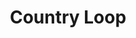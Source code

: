 ---
layout: loop
title: Country Loop
description: Country loop lists countries.
sidebar: loop
lang: en
subnav: loop_country
uses_global_argument: true
returns_global_outputs: { countable : true, timestampable : true, versionable : false }
type: country
arguments :
    - {name: "id", description: "A single or a list of country ids.", example: "id=\"2\", id=\"1,4,7\""}
    - {name: "area", description: "A single or a list of area ids.", example: "area=\"10,9\", area: \"500\""}
    - {name: "with_area", description: "A boolean value to return either countries whose area is defined either all the others.", example: "with_area=\"true\""}
    - {name: "exclude", description: "A single or a list of country ids.", example: "exclude=\"2\", exclude=\"1,4,7\""}
    - {name: "lang", description: "A lang id", example: "lang=\"1\""}
outputs :
    - {name: "$ID", description: "the country id"}
    - {name: "$IS_TRANSLATED", description: "check if the country is translated"}
    - {name: "$LOCALE", description: "The locale used for this research"}
    - {name: "$AREA", description: "the area the country belongs"}
    - {name: "$TITLE", description: "the country title"}
    - {name: "$CHAPO", description: "the country chapo"}
    - {name: "$DESCRIPTION", description: "the country description"}
    - {name: "$POSTSCRIPTUM", description: "the country postscriptum"}
    - {name: "$ISOCODE", description: "the ISO numeric country code"}
    - {name: "$ISOALPHA2", description: "the ISO 2 characters country code"}
    - {name: "$ISOALPHA3", description: "the ISO 3 characters country code"}
    - {name: "$IS_DEFAULT", description: "1 if the country is the default one, 0 otherwise"}
    - {name: "$IS_SHOP_COUNTRY", description: "1 if the country is the shop country, 0 otherwise"}
---